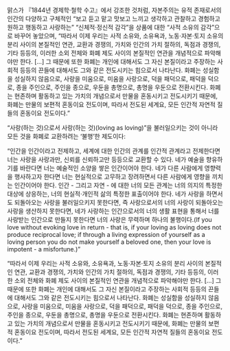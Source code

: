 맑스가 『1844년 경제학·철학 수고』에서 강조한 것처럼, 자본주의는 유적 존재로서의 인간의 다양하고 구체적인 “보고 듣고 맡고 맛보고 느끼고 생각하고 관찰하고 경험하고 원하고 행동하고 사랑하는” “신체적·정신적 감각”을 상품에 대한 “사적 소유의 감각”으로 바꾸어 놓았으며, “따라서 이제 우리는 사적 소유와, 소유욕과, 노동·자본·토지 소유의 분리 사이의 본질적인 연관, 교환과 경쟁의, 가치와 인간의 가치 절하의, 독점과 경쟁의, 기타 등등의, 이러한 소외 전체와 화폐 제도 사이의 본질적인 연관을 개념적으로 파악해야만 한다. [...] 그 때문에 또한 화폐는 개인에 대해서도 그 자신 본질이라고 주장하는 사회적 등등의 끈들에 대해서도 그와 같은 전도시키는 힘으로서 나타난다. 화폐는 성실함을 성실하지 않음으로, 사랑을 미움으로, 미움을 사랑으로, 덕을 패덕으로, 패덕을 덕으로, 종을 주인으로, 주인을 종으로, 우둔을 총명으로, 총명을 우둔으로 전환시킨다. 화폐는 현존하며 활동하고 있는 가치의 개념으로서 만물을 혼동시키고 전도시키기 때문에, 화폐는 만물의 보편적 혼동이요 전도이며, 따라서 전도된 세계요, 모든 인간적 자연적 질들의 혼동이요 전도이다.”

“사랑(하는 것)으로서 사랑(하는 것)(loving as loving)”을 불러일으키는 것이 아니라 모든 것을 화폐로 교환하려는 ‘불행’한 제도이다:

“인간을 인간이라고 전제하고, 세계에 대한 인간의 관계를 인간적 관계라고 전제한다면 너는 사랑을 사랑과만, 신뢰를 신뢰하고만 등등으로 교환할 수 있다. 네가 예술을 향유하기를 바란다면 너는 예술적인 소양을 쌓은 인간이어야 한다. 네가 다른 사람에게 영향력을 행사하고자 한다면 너는 현실적으로 고무하고 장려하면서 다른 사람에게 영향을 끼치는 인간이어야 한다. 인간 - 그리고 자연 - 에 대한 너의 모든 관계는 너의 의지의 특정한 대상에 상응하는, 너의 현실적·개인적 삶의 특정한 표출이어야 한다. 네가 사랑을 하면서도 되돌아오는 사랑을 불러일으키지 못한다면, 즉 사랑으로서의 너의 사랑이 되돌아오는 사랑을 생산하지 못한다면, 네가 사랑하는 인간으로서의 너의 생활 표현을 통해서 너를 사랑받는 인간으로 만들지 못한다면 너의 사랑은 무력하며 하나의 불행이다.(If you love without evoking love in return - that is, if your loving as loving does not produce reciprocal love; if through a living expression of yourself as a loving person you do not make yourself a beloved one, then your love is impotent - a misfortune.)”

“따라서 이제 우리는 사적 소유와, 소유욕과, 노동·자본·토지 소유의 분리 사이의 본질적인 연관, 교환과 경쟁의, 가치와 인간의 가치 절하의, 독점과 경쟁의, 기타 등등의, 이러한 소외 전체와 화폐 제도 사이의 본질적인 연관을 개념적으로 파악해야만 한다. [...] 그 때문에 또한 화폐는 개인에 대해서도 그 자신 본질이라고 주장하는 사회적 등등의 끈들에 대해서도 그와 같은 전도시키는 힘으로서 나타난다. 화폐는 성실함을 성실하지 않음으로, 사랑을 미움으로, 미움을 사랑으로, 덕을 패덕으로, 패덕을 덕으로, 종을 주인으로, 주인을 종으로, 우둔을 총명으로, 총명을 우둔으로 전환시킨다. 화폐는 현존하며 활동하고 있는 가치의 개념으로서 만물을 혼동시키고 전도시키기 때문에, 화폐는 만물의 보편적 혼동이요 전도이며, 따라서 전도된 세계요, 모든 인간적 자연적 질들의 혼동이요 전도이다.”
